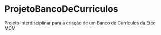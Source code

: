 # ProjetoBancoDeCurriculos
Projeto Interdisciplinar para a criação de um Banco de Currículos da Etec MCM
